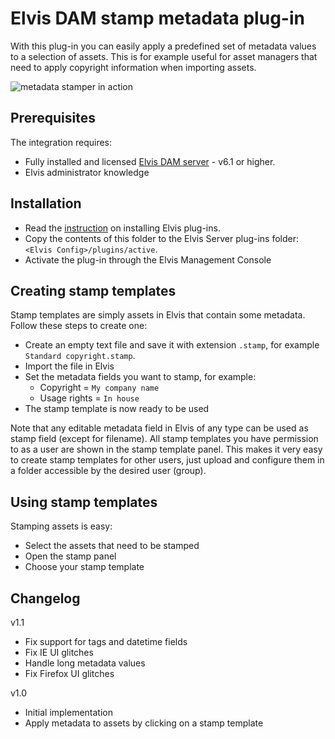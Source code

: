 # Elvis DAM stamp metadata plug-in

With this plug-in you can easily apply a predefined set of metadata values to a selection of assets. This is for example useful for asset managers that need to apply copyright information when importing assets. 

![metadata stamper in action](https://github.com/WoodWing/elvis_metadata_stamper/blob/master/metadata-stamper.gif "metadata stamper in action")

## Prerequisites

The integration requires:

* Fully installed and licensed [Elvis DAM server](https://www.woodwing.com/en/digital-asset-management-system) - v6.1 or higher. 
* Elvis administrator knowledge

## Installation

* Read the [instruction](https://helpcenter.woodwing.com/hc/en-us/articles/202965685-Plug-ins-introduction-management) on installing Elvis plug-ins.
* Copy the contents of this folder to the Elvis Server plug-ins folder: `<Elvis Config>/plugins/active`.
* Activate the plug-in through the Elvis Management Console

## Creating stamp templates

Stamp templates are simply assets in Elvis that contain some metadata. Follow these steps to create one:

* Create an empty text file and save it with extension `.stamp`, for example `Standard copyright.stamp`.
* Import the file in Elvis
* Set the metadata fields you want to stamp, for example:
  * Copyright = `My company name`
  * Usage rights = `In house`
* The stamp template is now ready to be used

Note that any editable metadata field in Elvis of any type can be used as stamp field (except for filename). All stamp templates you have permission to as a user are shown in the stamp template panel. This makes it very easy to create stamp templates for other users, just upload and configure them in a folder accessible by the desired user (group).

## Using stamp templates

Stamping assets is easy:

* Select the assets that need to be stamped
* Open the stamp panel
* Choose your stamp template

## Changelog

v1.1
* Fix support for tags and datetime fields
* Fix IE UI glitches
* Handle long metadata values
* Fix Firefox UI glitches

v1.0
* Initial implementation
* Apply metadata to assets by clicking on a stamp template